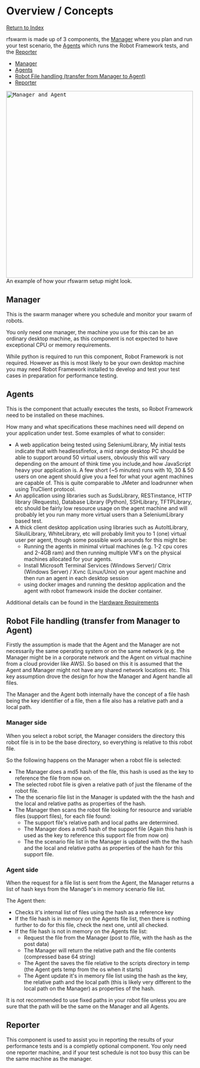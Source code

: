 # Overview / Concepts
[Return to Index](README.md)

rfswarm is made up of 3 components, the [Manager](rfswarm_manager.md) where you plan and run your test scenario, the [Agents](rfswarm_agent.md) which runs the Robot Framework tests, and the [Reporter](rfswarm_reporter.md)

- [Manager](#manager)
- [Agents](#agents)
- [Robot File handling (transfer from Manager to Agent)](#robot-file-handling-transfer-from-manager-to-agent)
- [Reporter](#reporter)


<kbd>
<img align="centre" height="500" alt="Manager and Agent" src="Images/Manager&Agent_Example.png">
</kbd><br>
An example of how your rfswarm setup might look.

## Manager

This is the swarm manager where you schedule and monitor your swarm of robots.

You only need one manager, the machine you use for this can be an ordinary desktop machine, as this component is not expected to have exceptional CPU or memory requirements.

While python is required to run this component, Robot Framework is not required. However as this is most likely to be your own desktop machine you may need Robot Framework installed to develop and test your test cases in preparation for performance testing.


## Agents

This is the component that actually executes the tests, so Robot Framework need to be installed on these machines.

How many and what specifications these machines need will depend on your application under test. Some examples of what to consider:

- A web application being tested using SeleniumLibrary, My initial tests indicate that with headlessfirefox, a mid range desktop PC should be able to support around 50 virtual users, obviously this will vary depending on the amount of think time you include,and how JavaScript heavy your application is.
A few short (~5 minutes) runs with 10, 30 & 50 users on one agent should give you a feel for what your agent machines are capable of.
This is quite comparable to JMeter and loadrunner when using TruClient protocol.
- An application using libraries such as SudsLibrary, RESTinstance, HTTP library (Requests), Database Library (Python), SSHLibrary, TFTPLibrary, etc should be fairly low resource usage on the agent machine and will probably let you run many more virtual users than a SeleniumLibrary based test.
- A thick client desktop application using libraries such as AutoItLibrary, SikuliLibrary, WhiteLibrary, etc will probably limit you to 1 (one) virtual user per agent, though some possible work arounds for this might be:
  * Running the agents in minimal virtual machines (e.g. 1-2 cpu cores and 2-4GB ram) and then running multiple VM's on the physical machines allocated for your agents.
  * Install Microsoft Terminal Services (Windows Server)/ Citrix (Windows Server) / Xvnc (Linux/Unix) on your agent machine and then run an agent in each desktop session
  * using docker images and running the desktop application and the agent with robot framework inside the docker container.

Additional details can be found in the [Hardware Requirements](HardwareRequirements.md#Agents)

## Robot File handling (transfer from Manager to Agent)

Firstly the assumption is made that the Agent and the Manager are not necessarily the same operating system or on the same network (e.g. the Manager might be in a corporate network and the Agent on virtual machine from a cloud provider like AWS).
So based on this it is assumed that the Agent and Manager might not have any shared network locations etc. This key assumption drove the design for how the Manager and Agent handle all files.

The Manager and the Agent both internally have the concept of a file hash being the key identifier of a file, then a file also has a relative path and a local path.

### Manager side
When you select a robot script, the Manager considers the directory this robot file is in to be the base directory, so everything is relative to this robot file.

So the following happens on the Manager when a robot file is selected:
- The Manager does a md5 hash of the file, this hash is used as the key to reference the file from now on.
- The selected robot file is given a relative path of just the filename of the robot file.
- The the scenario file list in the Manager is updated with the the hash and the local and relative paths as properties of the hash.
- The Manager then scans the robot file looking for resource and variable files (support files), for each file found:
  - The support file's relative path and local paths are determined.
  - The Manager does a md5 hash of the support file (Again this hash is used as the key to reference this support file from now on)
  - The the scenario file list in the Manager is updated with the the hash and the local and relative paths as properties of the hash for this support file.

### Agent side
When the request for a file list is sent from the Agent, the Manager returns a list of hash keys from the Manager's in memory scenario file list.

The Agent then:
- Checks it's internal list of files using the hash as a reference key
- If the file hash is in memory on the Agents file list, then there is nothing further to do for this file, check the next one, until all checked.
- If the file hash is not in memory on the Agents file list:
  - Request the file from the Manager (post to /file, with the hash as the post data)
  - The Manager will return the relative path and the file contents (compressed base 64 string)
  - The Agent the saves the file relative to the scripts directory in temp (the Agent gets temp from the os when it starts)
  - The Agent update it's in memory file list using the hash as the key, the relative path and the local path (this is likely very different to the local path on the Manager) as properties of the hash.

It is not recommended to use fixed paths in your robot file unless you are sure that the path will be the same on the Manager and all Agents.


## Reporter

This component is used to assist you in reporting the results of your performance tests and is a completly optional component. You only need one reporter machine, and if your test schedule is not too busy this can be the same machine as the manager.
